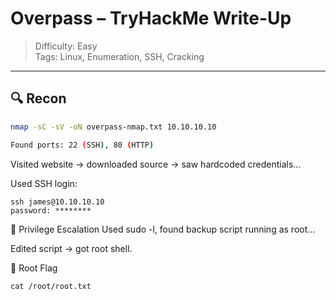 # Overpass – TryHackMe Write-Up

> Difficulty: Easy  
> Tags: Linux, Enumeration, SSH, Cracking

---

## 🔍 Recon

```bash
nmap -sC -sV -oN overpass-nmap.txt 10.10.10.10

Found ports: 22 (SSH), 80 (HTTP)
```

Visited website → downloaded source → saw hardcoded credentials...

Used SSH login:
```
ssh james@10.10.10.10
password: ********
```

🧨 Privilege Escalation
Used sudo -l, found backup script running as root...

Edited script → got root shell.

🏁 Root Flag
```
cat /root/root.txt
```
